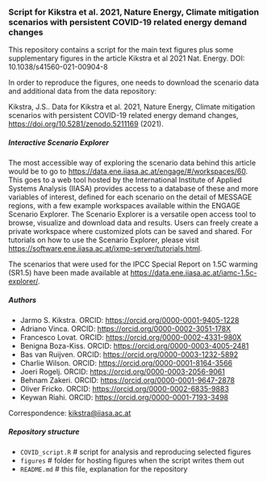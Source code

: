 ### Script for Kikstra et al. 2021, Nature Energy, Climate mitigation scenarios with persistent COVID-19 related energy demand changes

This repository contains a script for the main text figures plus some supplementary figures in the article Kikstra et al 2021 Nat. Energy. DOI: 10.1038/s41560-021-00904-8

In order to reproduce the figures, one needs to download the scenario data and additional data from the data repository:

Kikstra, J.S..  Data for Kikstra et al. 2021, Nature Energy, Climate mitigation scenarios with persistent COVID-19 related energy demand changes,   https://doi.org/10.5281/zenodo.5211169 (2021).


##### Interactive Scenario Explorer
The most accessible way of exploring the scenario data behind this article would be to go to https://data.ene.iiasa.ac.at/engage/#/workspaces/60.
This goes to a web tool hosted by the International Institute of Applied Systems Analysis (IIASA) provides access to a database of these and more variables of interest, defined for each scenario on the detail of MESSAGE regions, with a few example workspaces available within the ENGAGE Scenario Explorer.
The Scenario Explorer is a versatile open access tool to browse, visualize and download data and results. Users can freely create a private workspace where customized plots can be saved and shared.
For tutorials on how to use the Scenario Explorer, please visit https://software.ene.iiasa.ac.at/ixmp-server/tutorials.html.

The scenarios that were used for the IPCC Special Report on 1.5C warming (SR1.5) have been made available at https://data.ene.iiasa.ac.at/iamc-1.5c-explorer/.


##### Authors
- Jarmo S. Kikstra. ORCID: https://orcid.org/0000-0001-9405-1228
- Adriano Vinca. ORCID: https://orcid.org/0000-0002-3051-178X
- Francesco Lovat. ORCID: https://orcid.org/0000-0002-4331-980X
- Benigna Boza-Kiss. ORCID: https://orcid.org/0000-0003-4005-2481
- Bas van Ruijven. ORCID: https://orcid.org/0000-0003-1232-5892
- Charlie Wilson. ORCID: https://orcid.org/0000-0001-8164-3566
- Joeri Rogelj. ORCID: https://orcid.org/0000-0003-2056-9061
- Behnam Zakeri. ORCID: https://orcid.org/0000-0001-9647-2878
- Oliver Fricko. ORCID: https://orcid.org/0000-0002-6835-9883
- Keywan Riahi. ORCID: https://orcid.org/0000-0001-7193-3498

Correspondence: kikstra@iiasa.ac.at

##### Repository structure
- `COVID_script.R` # script for analysis and reproducing selected figures
- `figures` # folder for hosting figures when the script writes them out
- `README.md` # this file, explanation for the repository
